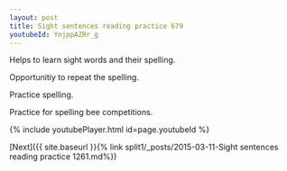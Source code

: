 ```yaml
---
layout: post
title: Sight sentences reading practice 679
youtubeId: YnjppAZRr_g
---
```

 
 
Helps to learn sight words and their spelling.

Opportunitiy to repeat the spelling. 

Practice spelling. 
 
Practice for spelling bee competitions. 
 
{% include youtubePlayer.html id=page.youtubeId %}
 
 

[Next]({{ site.baseurl }}{% link  split1/_posts/2015-03-11-Sight sentences reading practice 1261.md%})
 
